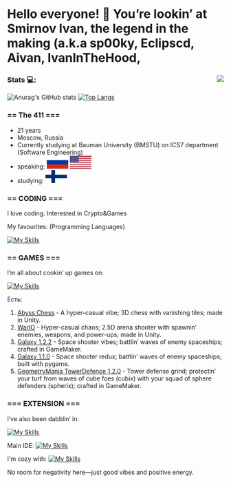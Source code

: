 # Hello everyone! 👋 You’re lookin’ at Smirnov Ivan, the legend in the making (a.k.a sp00ky, Eclipscd, Aivan, IvanInTheHood, 
### Stats :computer:: <img align="right" src="https://komarev.com/ghpvc/?username=AivanSpooky"/>        
![Anurag's GitHub stats](https://github-readme-stats.vercel.app/api?username=AivanSpooky&show_icons=true&theme=transparent-dark)
[![Top Langs](https://github-readme-stats.vercel.app/api/top-langs/?username=AivanSpooky&layout=compact&theme=transparrent-dark)](https://github.com/anuraghazra/github-readme-stats)


### == The 411 ===
- 21 years
- Moscow, Russia
- Currently studying at Bauman University (BMSTU) on ICS7 department (Software Engineering)
- speaking: <img src="images/rus.svg" alt="Флаг России" width="50" height="30"> <img src="images/usa.svg" alt="Флаг Великобритании" width="50" height="30">
- studying: <img src="images/fin.svg" alt="Флаг Финляндии" width="50" height="30">


### == CODING ===

I love coding. Interested in Crypto&Games

My favourites: (Programming Languages)

[![My Skills](https://skillicons.dev/icons?i=cs,js,cpp,py,java,c,gamemakerstudio&theme=light)](https://skillicons.dev)

### == GAMES ===

I’m all about cookin’ up games on:

[![My Skills](https://skillicons.dev/icons?i=py,gamemakerstudio,godot,unity&theme=light)](https://skillicons.dev)

  Есть:
  1) [Abyss Chess](https://uncledrema.itch.io/abyss-chess) - A hyper-casual vibe; 3D chess with vanishing tiles; made in Unity.
  2) [WarIO](https://github.com/AivanSpooky/DD_LearnGameWarIo) - Hyper-casual chaos; 2.5D arena shooter with spawnin’ enemies, weapons, and power-ups; made in Unity.
  3) [Galaxy 1.2.2](https://github.com/AivanSpooky/GML-Galaxy) - Space shooter vibes; battlin’ waves of enemy spaceships; crafted in GameMaker.
  4) [Galaxy 1.1.0](https://github.com/AivanSpooky/pygame-galaxy) - Space shooter redux; battlin’ waves of enemy spaceships; built with pygame.
  5) [GeometryMania TowerDefence 1.2.0](https://github.com/AivanSpooky/GeometryMania---Tower-Defence) - Tower defense grind; protectin’ your turf from waves of cube foes (cubix) with your squad of sphere defenders (spherix); crafted in GameMaker.

### === EXTENSION ===

I’ve also been dabblin’ in:

[![My Skills](https://skillicons.dev/icons?i=kotlin,ts,go,dart,flutter&theme=light)](https://skillicons.dev)

Main IDE: [![My Skills](https://skillicons.dev/icons?i=visualstudio)](https://skillicons.dev)

I'm cozy with: [![My Skills](https://skillicons.dev/icons?i=css,html,sqlite,qt,postgres,nginx,gitlab,fastapi,django,flask,bootstrap,autocad,androidstudio,&theme=light)](https://skillicons.dev)

No room for negativity here—just good vibes and positive energy.
